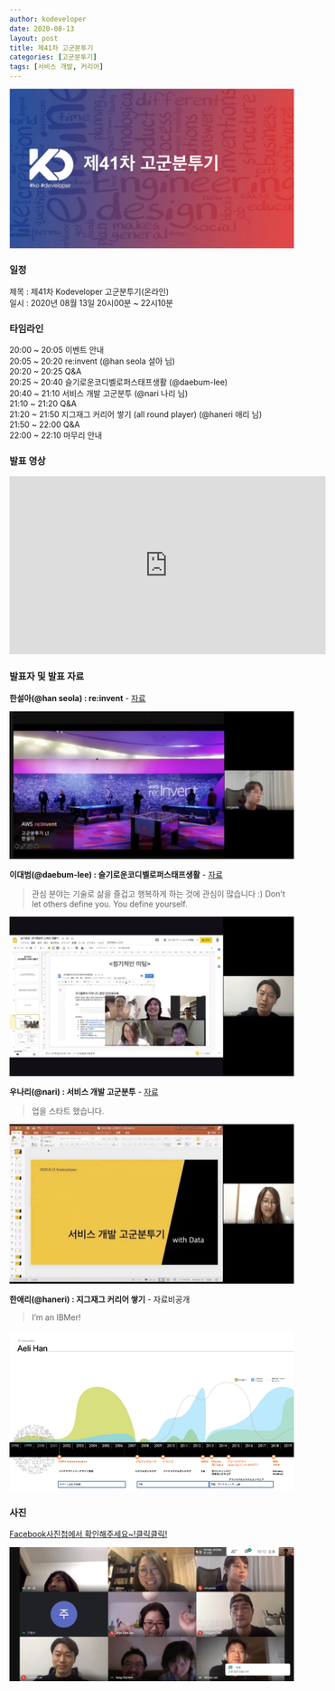 ```yaml
---
author: kodeveloper
date: 2020-08-13
layout: post
title: 제41차 고군분투기
categories: [고군분투기]
tags: [서비스 개발, 커리어]
---
```


![](/img/struggle/41/struggle.jpg)

### 일정

제목 : 제41차 Kodeveloper 고군분투기(온라인)  
일시 : 2020년 08월 13일 20시00분 ~ 22시10분   

### 타임라인

20:00 ~ 20:05 이벤트 안내  
20:05 ~ 20:20 re:invent (@han seola 설아 님)  
20:20 ~ 20:25 Q&A  
20:25 ~ 20:40 슬기로운코디벨로퍼스태프생활 (@daebum-lee)  
20:40 ~ 21:10 서비스 개발 고군분투 (@nari 나리 님)  
21:10 ~ 21:20 Q&A  
21:20 ~ 21:50 지그재그 커리어 쌓기  (all round player) (@haneri 애리 님)  
21:50 ~ 22:00 Q&A  
22:00 ~ 22:10 마무리 안내  

### 발표 영상

<iframe width="560" height="315" src="https://www.youtube.com/embed/Q44Ek0BXuAA" frameborder="0" allow="accelerometer; autoplay; clipboard-write; encrypted-media; gyroscope; picture-in-picture" allowfullscreen></iframe>

### 발표자 및 발표 자료

**한설아(@han seola) : re:invent** - [자료](https://drive.google.com/file/d/1xeNixBnuX_WlzogF4kJxKfRybIe6vTmf/view?usp=sharing)
>

![](/img/struggle/41/hanseola.jpg)

**이대범(@daebum-lee) : 슬기로운코디벨로퍼스태프생활** - [자료](https://docs.google.com/presentation/d/1Z059GhPz8ZEYBeT3q2kU7kZO_Kgnsf3Zx98DDkJLUw4/edit?usp=sharing)
> 관심 분야는 기술로 삶을 즐겁고 행복하게 하는 것에 관심이 많습니다 :) Don't let others define you. You define yourself.

![](/img/struggle/41/leedaebum.jpg)

**우나리(@nari) : 서비스 개발 고군분투** - [자료](https://drive.google.com/file/d/1jlrhhEjtJrFw2XgNg4QHaoBduDBnJpHX/view?usp=sharing)
> 업을 스타트 했습니다.

![](/img/struggle/41/woonari.jpg)

**한애리(@haneri) : 지그재그 커리어 쌓기** - 자료비공개
> I’m an IBMer!

![](/img/struggle/41/haneri.jpeg)

### 사진

[Facebook사진첩에서 확인해주세요~!클릭클릭!](https://www.facebook.com/media/set/?set=oa.2716305041947557&type=3)

![](/img/struggle/41/members.jpg)